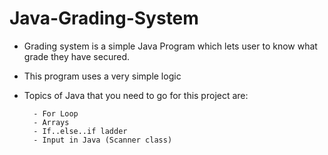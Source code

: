 # Java-Grading-System
- Grading system is a simple Java Program which lets user to know what grade they have secured. 
- This program uses a very simple logic
- Topics of Java that you need to go for this project are:

        - For Loop
        - Arrays
        - If..else..if ladder
        - Input in Java (Scanner class)
